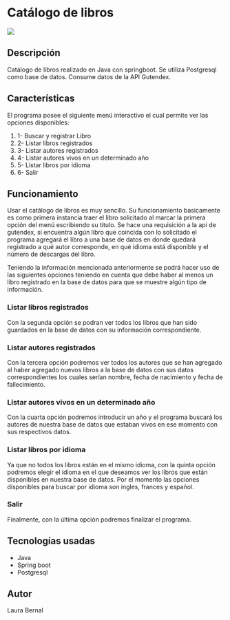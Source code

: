 <h1 id="Título-e-imagen-de-portada"> Catálogo de libros </h1>
<img src="https://img.shields.io/badge/Terminado%20-%20status?label=Status">
<h2 id="Descripción">Descripción</h2>
<p>Catálogo de libros realizado en Java con springboot. Se utiliza Postgresql como base de datos. Consume datos de la API Gutendex. </p>

<h2 id="Características">Características</h2>
<p>El programa posee el siguiente menú interactivo el cual permite ver las opciones disponibles: </p>
<ol>
  <li>1- Buscar y registrar Libro</li>
  <li>2- Listar libros registrados</li>
  <li>3- Listar autores registrados</li>
  <li>4- Listar autores vivos en un determinado año</li>
  <li>5- Listar libros por idioma</li>
  <li>6- Salir</li>
</ol>
<h2>Funcionamiento</h2>
<p>Usar el catálogo de libros es muy sencillo. Su funcionamiento basicamente es como primera instancia traer el libro solicitado al marcar 
la primera opción del menú escribiendo su titulo. Se hace una requisición a la api de gutendex, si encuentra algún libro que coincida con lo solicitado
el programa agregará el libro a una base de datos en donde quedará registrado a qué autor corresponde, en qué idioma está disponible y el número de descargas
del libro.</p>
<p>Teniendo la información mencionada anteriormente se podrá hacer uso de las siguientes opciones teniendo en cuenta que debe haber al menos un libro 
registrado en la base de datos para que se muestre algún tipo de información.</p>
<h3>Listar libros registrados</h3>
<p>Con la segunda opción se podran ver todos los libros que han sido guardados en la base de datos con su información correspondiente.</p>
<h3>Listar autores registrados</h3>
<p>Con la tercera opción podremos ver todos los autores que se han agregado al haber agregado nuevos libros a la base de datos con sus datos correspondientes
los cuales serían nombre, fecha de nacimiento y fecha de fallecimiento.</p>
<h3>Listar autores vivos en un determinado año</h3>
<p>Con la cuarta opción podremos introducir un año y el programa buscará los autores de nuestra base de datos que estaban vivos en ese momento con sus respectivos datos.</p>
<h3>Listar libros por idioma</h3>
<p>Ya que no todos los libros están en el mismo idioma, con la quinta opción podremos elegir el idioma en el que deseamos ver los libros que están disponibles 
en nuestra base de datos. Por el momento las opciones disponibles para buscar por idioma son ingles, frances y español.</p>
<h3>Salir</h3>
<p>Finalmente, con la última opción podremos finalizar el programa.</p>
<h2>Tecnologías usadas</h2>
<ul>
  <li>Java</li>
  <li>Spring boot</li>
  <li>Postgresql</li>
</ul>
<h2>Autor</h2>
<p>Laura Bernal</p>
